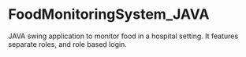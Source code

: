 # FoodMonitoringSystem_JAVA
JAVA swing application to monitor food in a hospital setting.
It features separate roles, and role based login.
